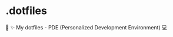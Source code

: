 # .dotfiles
:rocket: :sparkles: My dotfiles - PDE (Personalized Development Environment) :computer:
